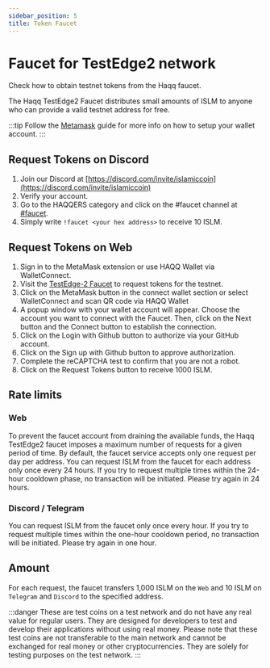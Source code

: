 ```yaml
---
sidebar_position: 5
title: Token Faucet
---
```


# Faucet for TestEdge2 network

Check how to obtain testnet tokens from the Haqq faucet.

The Haqq TestEdge2 Faucet distributes small amounts of ISLM to anyone who can provide a valid testnet address for free.

:::tip
Follow the [Metamask](../user-guides/connect-your-wallet/Metamask) guide for more info on how to setup your wallet account.
:::

## Request Tokens on Discord

<!-- markdown-link-check-disable-next-line -->

1. Join our Discord at [https://discord.com/invite/islamiccoin](https://discord.com/invite/islamiccoin)
2. Verify your account.
3. Go to the HAQQERS category and click on the #faucet channel at [#faucet](https://discord.com/channels/989535240882114581/1075694966183043083).
4. Simply write `!faucet <your hex address>` to receive 10 ISLM.

## Request Tokens on Web

<!-- markdown-link-check-disable-next-line -->

1. Sign in to the MetaMask extension or use HAQQ Wallet via WalletConnect.
2. Visit the [TestEdge-2 Faucet](https://testedge2.haqq.network) to request tokens for the testnet.
3. Click on the MetaMask button in the connect wallet section or select WalletConnect and scan QR code via HAQQ Wallet
4. A popup window with your wallet account will appear. Choose the account you want to connect with the Faucet. Then, click on the Next button and the Connect button to establish the connection.
5. Click on the Login with Github button to authorize via your GitHub account.
6. Click on the Sign up with Github button to approve authorization.
7. Complete the reCAPTCHA test to confirm that you are not a robot.
8. Click on the Request Tokens button to receive 1000 ISLM.

## Rate limits

### Web

To prevent the faucet account from draining the available funds, the Haqq TestEdge2 faucet imposes a maximum number of requests for a given period of time. By default, the faucet service accepts only one request per day per address. You can request ISLM from the faucet for each address only once every 24 hours. If you try to request multiple times within the 24-hour cooldown phase, no transaction will be initiated. Please try again in 24 hours.

### Discord / Telegram

You can request ISLM from the faucet only once every hour. If you try to request multiple times within the one-hour cooldown period, no transaction will be initiated. Please try again in one hour.

## Amount

For each request, the faucet transfers 1,000 ISLM on the `Web` and 10 ISLM on `Telegram` and `Discord` to the specified address.

:::danger
These are test coins on a test network and do not have any real value for regular users. They are designed for developers to test and develop their applications without using real money. Please note that these test coins are not transferable to the main network and cannot be exchanged for real money or other cryptocurrencies. They are solely for testing purposes on the test network.
:::
